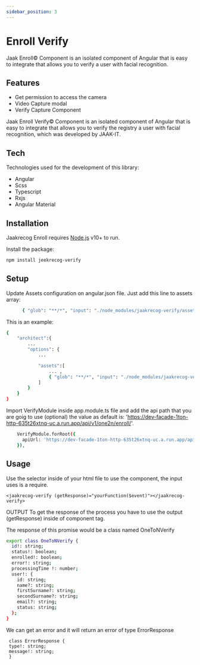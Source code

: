 ```yaml
---
sidebar_position: 3
---
```

# Enroll Verify

Jaak Enroll© Component is an isolated component of Angular that is easy to integrate that allows you to verify a user with facial recognition.

## Features

- Get permission to access the camera
- Video Capture modal
- Verify Capture Component

Jaak Enroll Verify© Component is an isolated component of Angular that is easy to integrate that allows you to verify the registry a user with facial recognition, which was developed by JAAK-IT.

## Tech

Technologies used for the development of this library:

- Angular
- Scss
- Typescript
- Rxjs
- Angular Material

## Installation

Jaakrecog Enroll requires [Node.js](https://nodejs.org/) v10+ to run.

Install the package:

```sh
npm install jeekrecog-verify
```

## Setup
Update Assets configuration on angular.json file. Just add this line to assets array: 
```sh 
      { "glob": "**/*", "input": "./node_modules/jaakrecog-verify/assets", "output": "/assets" } 
```
This is an example:

```sh 
{
    "architect":{
        ...
        "options": {
            ...

            "assets":[
                ... ,
                { "glob": "**/*", "input": "./node_modules/jaakrecog-verify/assets", "output": "/assets" }
            ]
        }
    }
}

```
Import VerifyModule inside app.module.ts file and add the api path that you are goig to use (optional) the value as default is: 'https://dev-facade-1ton-http-635t26xtnq-uc.a.run.app/api/v1/one2n/enroll/'.

```sh
    VerifyModule.forRoot({
      apiUrl: 'https://dev-facade-1ton-http-635t26xtnq-uc.a.run.app/api/v1/one2n/verify/',
    }),
```

## Usage


Use the selector inside of your html file to use the component, the input uses is a require.

```
<jaakrecog-verify (getResponse)="yourFunction($event)"></jaakrecog-verify>

```

OUTPUT
To get the response of the process you have to use the output (getResponse) inside of component tag.

The response of this promise would be a class named OneToNVerify

```sh
export class OneToNVerify {
  id!: string;
  status!: boolean;
  enrolled!: boolean;
  error!: string;
  processingTime !: number;
  user!: {
    id: string;
    name?: string;
    firstSurname?: string;
    secondSurname?: string;
    email?: string;
    status: string;
  };
}
```

We can get an error and it will return an error of type ErrorResponse

```
 class ErrorResponse {
 type!: string;
 message!: string;
 }
```


